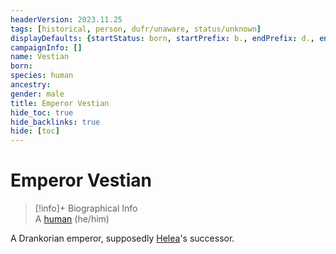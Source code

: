 ```yaml
---
headerVersion: 2023.11.25
tags: [historical, person, dufr/unaware, status/unknown]
displayDefaults: {startStatus: born, startPrefix: b., endPrefix: d., endStatus: died}
campaignInfo: []
name: Vestian
born:
species: human
ancestry:
gender: male
title: Emperor Vestian
hide_toc: true
hide_backlinks: true
hide: [toc]
---
```

# Emperor Vestian
>[!info]+ Biographical Info  
> A [human](<../../../species/humans/humans.md>) (he/him)

A Drankorian emperor, supposedly [Helea](<./helea.md>)'s successor.

